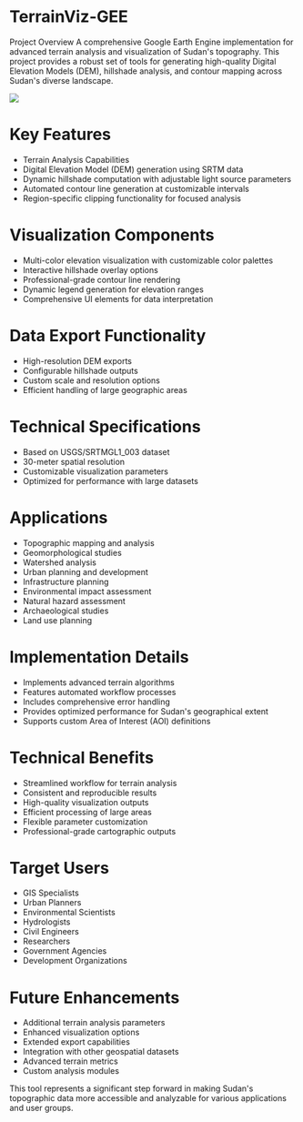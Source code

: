 # TerrainViz-GEE
Project Overview A comprehensive Google Earth Engine implementation for advanced terrain analysis and visualization of Sudan's topography. This project provides a robust set of tools for generating high-quality Digital Elevation Models (DEM), hillshade analysis, and contour mapping across Sudan's diverse landscape.

![](https://imgur.com/flubD6R.gif)


# Key Features
+ Terrain Analysis Capabilities
+ Digital Elevation Model (DEM) generation using SRTM data
+ Dynamic hillshade computation with adjustable light source parameters
+ Automated contour line generation at customizable intervals
+ Region-specific clipping functionality for focused analysis

# Visualization Components
+ Multi-color elevation visualization with customizable color palettes
+ Interactive hillshade overlay options
+ Professional-grade contour line rendering
+ Dynamic legend generation for elevation ranges
+ Comprehensive UI elements for data interpretation

# Data Export Functionality
+ High-resolution DEM exports
+ Configurable hillshade outputs
+ Custom scale and resolution options
+ Efficient handling of large geographic areas

# Technical Specifications
+ Based on USGS/SRTMGL1_003 dataset
+ 30-meter spatial resolution
+ Customizable visualization parameters
+ Optimized for performance with large datasets

# Applications
+ Topographic mapping and analysis
+ Geomorphological studies
+ Watershed analysis
+ Urban planning and development
+ Infrastructure planning
+ Environmental impact assessment
+ Natural hazard assessment
+ Archaeological studies
+ Land use planning

# Implementation Details
+ Implements advanced terrain algorithms
+ Features automated workflow processes
+ Includes comprehensive error handling
+ Provides optimized performance for Sudan's geographical extent
+ Supports custom Area of Interest (AOI) definitions

# Technical Benefits
+ Streamlined workflow for terrain analysis
+ Consistent and reproducible results
+ High-quality visualization outputs
+ Efficient processing of large areas
+ Flexible parameter customization
+ Professional-grade cartographic outputs

# Target Users
+ GIS Specialists
+ Urban Planners
+ Environmental Scientists
+ Hydrologists
+ Civil Engineers
+ Researchers
+ Government Agencies
+ Development Organizations

# Future Enhancements
+ Additional terrain analysis parameters
+ Enhanced visualization options
+ Extended export capabilities
+ Integration with other geospatial datasets
+ Advanced terrain metrics
+ Custom analysis modules

This tool represents a significant step forward in making Sudan's topographic data more accessible and analyzable for various applications and user groups.
